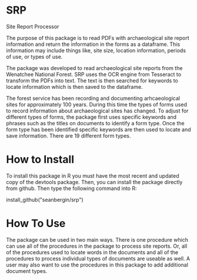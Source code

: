 # SRP
Site Report Processor

The purpose of this package is to read PDFs with archaeological site report information and return the information in the forms as a dataframe. This information may include things like, site size, location information, periods of use, or types of use. 

The package was developed to read archaeological site reports from the Wenatchee National Forest. SRP uses the OCR engine from Tesseract to transform the PDFs into text. The text is then searched for keywords to locate information which is then saved to the dataframe. 

The forest service has been recording and documenting arhcaeological sites for approximately 100 years. During this time the types of forms used to record information about archaeological sites has changed. To adjust for different types of forms, the package first uses specific keywords and phrases such as the titles on documents to identify a form type. Once the form type has been identified specific keywords are then used to locate and save information. There are 19 different form types. 

# How to Install

To install this package in R you must have the most recent and updated copy of the devtools package. Then, you can install the package directly from github. Then type the following command into R:

install_github("seanbergin/srp")


# How To Use

The package can be used in two main ways. There is one procedure which can use all of the procedures in the package to process site reports. Or, all of the procedures used to locate words in the documents and all of the procedures to process individual types of documents are useable as well. A user may also want to use the procedures in this package to add additional document types. 



